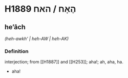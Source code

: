# H1889 הֶאָח / האח

## heʼâch

_(heh-awkh' | heh-AW | heh-AK)_

### Definition

interjection; from [[H1887]] and [[H253]]; aha!; ah, aha, ha.

- aha!
